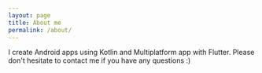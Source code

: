 ```yaml
---
layout: page
title: About me
permalink: /about/
---
```


I create Android apps using Kotlin and Multiplatform app with Flutter. Please don't hesitate to contact me if you have any questions :)

